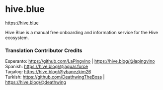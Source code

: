 # hive.blue

https://hive.blue 

Hive Blue is a manual free onboarding and information service for the Hive ecosystem. 

### Translation Contributor Credits
Esperanto: https://github.com/LaPingvino | https://hive.blog/@lapingvino <br>
Spanish: https://hive.blog/@jaguar.force <br>
Tagalog: https://hive.blog/@ybanezkim26 <br>
Turkish: https://github.com/DeathwingTheBoss | https://hive.blog/@deathwing

